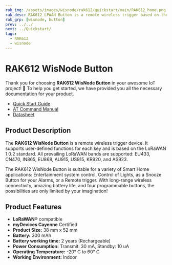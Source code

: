 ```yaml
---
rak_img: /assets/images/wisnode/rak612/quickstart/main/RAK612_home.png
rak_desc: RAK612 LPWAN Button is a remote wireless trigger based on the LoRaWAN protocol. It offers long-range wireless connectivity, long battery life, and four programmable buttons, making it suitable for several Smart Home applications.
rak_grp: [wisnode, button]
prev: ../../
next: ../Quickstart/
tags:
  - RAK612
  - wisnode
---
```


# RAK612 WisNode Button

Thank you for choosing **RAK612  WisNode Button** in your awesome IoT project! 🎉 To help you get started, we have provided you all the necessary documentation for your product.

* [Quick Start Guide](../Quickstart/)
* [AT Command Manual](../AT-Command-Manual/)
* [Datasheet](../Datasheet/)



## Product Description

The **RAK612 WisNode Button** is a remote wireless trigger device. It supports user-defined functions for each key and is based on the LoRaWAN 1.0.2 standard. All prevailing LoRaWAN bands are supported: EU433, CN470, IN865, EU868, AU915, US915, KR920, and AS923.

The RAK612 WisNode Button is suitable for a variety of Smart Home applications: Entertainment system control, Control of Lights, as a Snooze Button for your Alarms, or a Remote trigger. With long-range wireless connectivity, amazing battery life, and four programmable buttons, the possibilities are only limited by your imagination!



## Product Features

- **LoRaWAN**® compatible
- **myDevices Cayenne** Certified
- **Product Size:** 38&nbsp;mm x 52&nbsp;mm
- **Battery:** 300&nbsp;mAh
- **Battery working time:** 2 years (Rechargeable)
- **Power Consumption:** Transmit: 30&nbsp;mA, Standby: 10&nbsp;uA
- **Operating Temperature:** -20°&nbsp;C to 60°&nbsp;C
- **Working Environment:** Indoor
